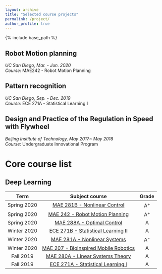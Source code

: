 ```yaml
---
layout: archive
title: "Selected course projects"
permalink: /project/
author_profile: true
---
```


{% include base_path %}

## Robot Motion planning

*UC San Diego, Mar. - Jun. 2020*  
*Course*: MAE242 - Robot Motion Planning



## Pattern recognition

*UC San Diego, Sep. - Dec. 2019*  
*Course*: ECE 271A - Statistical Learning I


## Design and Practice of the Regulation in Speed with Flywheel 

*Beijing Institute of Technology, May 2017~ May 2018*  
*Course*: Undergraduate Innovational Program

Core course list
======

## Deep Learning
| Term | Subject course |  Grade |
| :----: | :----: | :----: |
| Spring 2020 | [MAE 281B - Nonlinear Control](#) | A<sup>+ |
| Spring 2020 | [MAE 242 - Robot Motion Planning](#) | A<sup>+ |
| Spring 2020 |[MAE 288A - Optimal Control](#) | A |
| Winter 2020 | [ECE 271B - Statistical Learning II](#) | A |
| Winter 2020 | [MAE 281A - Nonlinear Systems](#) | A<sup>- |
| Winter 2020 | [MAE 207 - Bioinspired Mobile Robotics](#) | A |
| Fall 2019 | [MAE 280A - Linear Systems Theory](#) | A |
| Fall 2019 | [ECE 271A - Statistical Learning I](#) | A |






